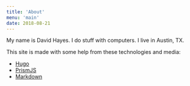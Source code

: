 ```yaml
---
title: 'About'
menu: 'main'
date: 2018-08-21
---
```


My name is David Hayes. I do stuff with computers. I live in Austin, TX.

This site is made with some help from these technologies and media:

* [Hugo][hugo]
* [PrismJS][prism]
* [Markdown][markdown]

[hugo]: https://gohugo.io
[prism]: http://prismjs.com/
[markdown]: https://daringfireball.net/projects/markdown/
